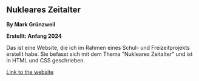 ## Nukleares Zeitalter

**By Mark Grünzweil**

**Erstellt: Anfang 2024**

Das ist eine Website, die ich im Rahmen eines Schul- und Freizeitprojekts erstellt habe. Sie befasst sich mit dem Thema "Nukleares Zeitalter" und ist in HTML und CSS geschrieben.

[Link to the website](https://m-gruen.github.io/Nukleares-Zeitalter/)